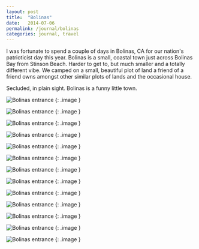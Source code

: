 ```yaml
---
layout: post
title:  "Bolinas"
date:   2014-07-06
permalink: /journal/bolinas
categories: journal, travel
---
```


I was fortunate to spend a couple of days in Bolinas, CA for our nation's patrioticist day this year. Bolinas is a small, coastal town just across Bolinas Bay from Stinson Beach. Harder to get to, but much smaller and a totally different vibe. We camped on a small, beautiful plot of land a friend of a friend owns amongst other similar plots of lands and the occasional house.

Secluded, in plain sight. Bolinas is a funny little town.

![Bolinas entrance](/img/bolinas/bolinas-01.jpg "Bolinas entrance")
{: .image }

![Bolinas entrance](/img/bolinas/bolinas-02.jpg "Bolinas entrance")
{: .image }

![Bolinas entrance](/img/bolinas/bolinas-03.jpg "Bolinas entrance")
{: .image }

![Bolinas entrance](/img/bolinas/bolinas-04.jpg "Bolinas entrance")
{: .image }

![Bolinas entrance](/img/bolinas/bolinas-05.jpg "Bolinas entrance")
{: .image }

![Bolinas entrance](/img/bolinas/bolinas-06.jpg "Bolinas entrance")
{: .image }

![Bolinas entrance](/img/bolinas/bolinas-07.jpg "Bolinas entrance")
{: .image }

![Bolinas entrance](/img/bolinas/bolinas-08.jpg "Bolinas entrance")
{: .image }

![Bolinas entrance](/img/bolinas/bolinas-09.jpg "Bolinas entrance")
{: .image }

![Bolinas entrance](/img/bolinas/bolinas-10.jpg "Bolinas entrance")
{: .image }

![Bolinas entrance](/img/bolinas/bolinas-11.jpg "Bolinas entrance")
{: .image }

![Bolinas entrance](/img/bolinas/bolinas-12.jpg "Bolinas entrance")
{: .image }

![Bolinas entrance](/img/bolinas/bolinas-13.jpg "Bolinas entrance")
{: .image }